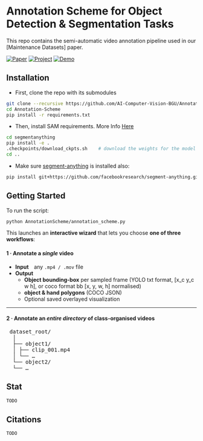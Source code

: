 # Annotation Scheme for Object Detection & Segmentation Tasks

This repo contains the semi-automatic video annotation pipeline used in our [Maintenance Datasets] paper.


[![Paper](https://img.shields.io/badge/Paper-PDF-blue.svg)](https://arxiv.org/abs/xxx)
[![Project](https://img.shields.io/badge/Project-GitHub-brightgreen.svg)](https://github.com/YourOrg/Annotation-Scheme)
[![Demo](https://img.shields.io/badge/Demo-YouTube-red.svg)](https://youtu.be/your-video)



## Installation


* First, clone the repo with its submodules
```bash
git clone --recursive https://github.com/AI-Computer-Vision-BGU/Annotation-Scheme.git
cd Annotation-Scheme
pip install -r requirements.txt

```

* Then, install SAM requirements. More Info [Here](https://github.com/facebookresearch/sam2/blob/main/INSTALL.md)
```bash
cd segmentanything
pip install -e .
.checkpoints/download_ckpts.sh    # download the weights for the model
cd ..
```

* Make sure [segment-anything](https://github.com/facebookresearch/segment-anything?tab=readme-ov-file) is installed also:
```bash
pip install git+https://github.com/facebookresearch/segment-anything.git
```


## Getting Started
To run the script:
```bash
python AnnotationScheme/annotation_scheme.py
```
This launches an **interactive wizard** that lets you choose **one of three workflows**:

#### 1&nbsp;·&nbsp;Annotate a *single* video  
* **Input** any `.mp4 / .mov` file  
* **Output**  
  - **Object bounding-box** per sampled frame (YOLO txt format, [x_c y_c w h], or coco format bb [x, y, w, h] normalised)  
  - **object & hand polygons** (COCO JSON)  
  - Optional saved overlayed visualization 
---

#### 2&nbsp;·&nbsp;Annotate an *entire directory* of class-organised videos  
<pre> dataset_root/
  │ 
  ├── object1/ 
  │ ├── clip_001.mp4 
  │ └── … 
  └── object2/ 
  └── … 
</pre>


## Stat
```bash
TODO
```

## Citations
```bash
TODO  
```

